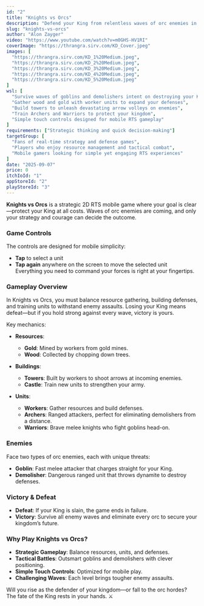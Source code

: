 ```yaml
---
id: "2"
title: "Knights vs Orcs"
description: "Defend your King from relentless waves of orc enemies in Knights vs Orcs! Gather resources, build defenses, train an army, and survive to victory."
slug: "knights-vs-orcs"
author: "Alon Zayger"
video: "https://www.youtube.com/watch?v=m0GHS-HV1RI" 
coverImage: "https://thrangra.sirv.com/KD_Cover.jpeg"
images: [
  "https://thrangra.sirv.com/KD_1%20Medium.jpeg",
  "https://thrangra.sirv.com/KD_2%20Medium.jpeg",
  "https://thrangra.sirv.com/KD_3%20Medium.jpeg",
  "https://thrangra.sirv.com/KD_4%20Medium.jpeg",
  "https://thrangra.sirv.com/KD_5%20Medium.jpeg"
]
wsl: [
  "Survive waves of goblins and demolishers intent on destroying your King",
  "Gather wood and gold with worker units to expand your defenses",
  "Build towers to unleash devastating arrow volleys on enemies",
  "Train Archers and Warriors to protect your kingdom",
  "Simple touch controls designed for mobile RTS gameplay"
]
requirements: ["Strategic thinking and quick decision-making"]
targetGroup: [
  "Fans of real-time strategy and defense games",
  "Players who enjoy resource management and tactical combat",
  "Mobile gamers looking for simple yet engaging RTS experiences"
]
date: "2025-09-07"
price: 0
itchIoId: "1"
appStoreId: "2"
playStoreId: "3"
---
```


**Knights vs Orcs** is a strategic 2D RTS mobile game where your goal is clear—protect your King at all costs. Waves of orc enemies are coming, and only your strategy and courage can decide the outcome.

### **Game Controls**

The controls are designed for mobile simplicity:
- **Tap** to select a unit  
- **Tap again** anywhere on the screen to move the selected unit  
Everything you need to command your forces is right at your fingertips.

### **Gameplay Overview**

In Knights vs Orcs, you must balance resource gathering, building defenses, and training units to withstand enemy assaults. Losing your King means defeat—but if you hold strong against every wave, victory is yours.

Key mechanics:
- **Resources**:  
  - **Gold**: Mined by workers from gold mines.  
  - **Wood**: Collected by chopping down trees.  

- **Buildings**:  
  - **Towers**: Built by workers to shoot arrows at incoming enemies.  
  - **Castle**: Train new units to strengthen your army.  

- **Units**:  
  - **Workers**: Gather resources and build defenses.  
  - **Archers**: Ranged attackers, perfect for eliminating demolishers from a distance.  
  - **Warriors**: Brave melee knights who fight goblins head-on.  

### **Enemies**

Face two types of orc enemies, each with unique threats:
- **Goblin**: Fast melee attacker that charges straight for your King.  
- **Demolisher**: Dangerous ranged unit that throws dynamite to destroy defenses.  

### **Victory & Defeat**

- **Defeat**: If your King is slain, the game ends in failure.  
- **Victory**: Survive all enemy waves and eliminate every orc to secure your kingdom’s future.  

### **Why Play Knights vs Orcs?**

- **Strategic Gameplay**: Balance resources, units, and defenses.  
- **Tactical Battles**: Outsmart goblins and demolishers with clever positioning.  
- **Simple Touch Controls**: Optimized for mobile play.  
- **Challenging Waves**: Each level brings tougher enemy assaults.  

Will you rise as the defender of your kingdom—or fall to the orc hordes? The fate of the King rests in your hands. ⚔️
